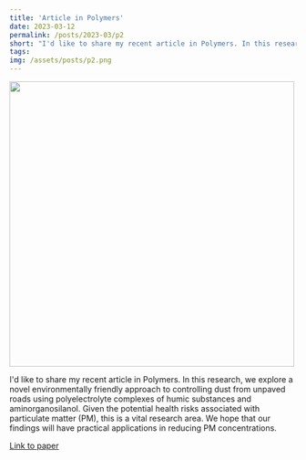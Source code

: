 ```yaml
---
title: 'Article in Polymers'
date: 2023-03-12
permalink: /posts/2023-03/p2
short: "I'd like to share my recent article in Polymers. In this research, we explore a novel environmentally friendly approach to controlling dust from unpaved roads using polyelectrolyte complexes of humic substances and aminorganosilanol."
tags:
img: /assets/posts/p2.png
---
```


<div class="container">
    <img src="{{ site.baseurl }}/assets/posts/p2.png" style="width: 500px;"/>
</div>

I'd like to share my recent article in Polymers. In this research, we explore a novel environmentally friendly approach to controlling dust from unpaved roads using polyelectrolyte complexes of humic substances and aminorganosilanol. Given the potential health risks associated with particulate matter (PM), this is a vital research area. We hope that our findings will have practical applications in reducing PM concentrations.

[Link to paper](https://www.mdpi.com/2073-4360/15/6/1514)